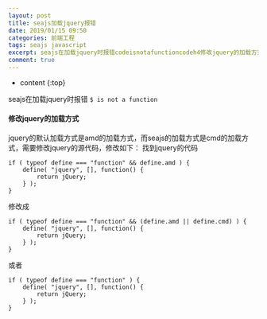 ```yaml
---
layout: post
title: seajs加载jquery报错
date: 2019/01/15 09:50
categories: 前端工程
tags: seajs javascript
excerpt: seajs在加载jquery时报错codeisnotafunctioncodeh4修改jquery的加载方式h4jquery的默认加载方式是amd的加载方式而seajs的加载方式是cmd的加载方式需要修改jquery的源代码修改如下找到jquery的代码precodeclasslanguagejavascriptiftypeofdefinefunctionampampdefineamddefine
comment: true
---
```


* content
{:top}

seajs在加载jquery时报错 `$ is not a function`

#### 修改jquery的加载方式

jquery的默认加载方式是amd的加载方式，而seajs的加载方式是cmd的加载方式，需要修改jquery的源代码，修改如下： 找到jquery的代码

    
    
    if ( typeof define === "function" && define.amd ) {
        define( "jquery", [], function() {
            return jQuery;
        } );
    }
    

修改成

    
    
    if ( typeof define === "function" && (define.amd || define.cmd) ) {
        define( "jquery", [], function() {
            return jQuery;
        } );
    }
    

或者

    
    
    if ( typeof define === "function" ) {
        define( "jquery", [], function() {
            return jQuery;
        } );
    }
    


    